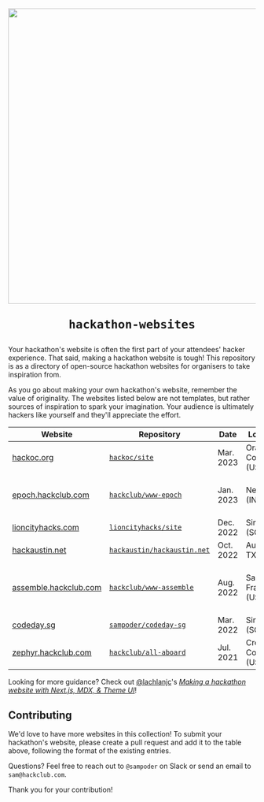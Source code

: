 <h1 align="center">
<p> 
<img src="https://user-images.githubusercontent.com/39828164/216742489-4388d753-6b75-4865-bcec-7c3f6032cb83.png" width="600px" align="center" /> 
</p>

`hackathon-websites`

</h1>

Your hackathon's website is often the first part of your attendees' hacker experience. That said, making a hackathon website is tough! This repository is as a directory of open-source hackathon websites for organisers to take inspiration from. 

As you go about making your own hackathon's website, remember the value of originality. The websites listed below are not templates, but rather sources of inspiration to spark your imagination. Your audience is ultimately hackers like yourself and they'll appreciate the effort.


| Website | Repository  | Date  | Location | Creators |
| --- | --- | --- | --- | --- |
| [hackoc.org](https://hackoc.org) | [`hackoc/site`](https://github.com/hackoc/site) | Mar. 2023 | Orange County (USA) | [@YodaLightsabr](https://github.com/YodaLightsabr), [@Robertrover811](https://github.com/Robertrover811) |
| [epoch.hackclub.com](https://epoch.hackclub.com) | [`hackclub/www-epoch`](https://github.com/hackclub/www-epoch) | Jan. 2023 | New Delhi (IN) | [@arashnrim](https://github.com/arashnrim), [@khalby786](https://github.com/khalby786), [@sampoder](https://github.com/sampoder), [@tejasag](https://github.com/tejasag) et al. |
| [lioncityhacks.com](https://lioncityhacks.com) | [`lioncityhacks/site`](https://github.com/lioncityhacks/site) | Dec. 2022 | Singapore (SG)  | [@sampoder](https://github.com/sampoder) |
| [hackaustin.net](https://hackaustin.net) | [`hackaustin/hackaustin.net`](https://github.com/hackaustin/hackaustin.net) | Oct. 2022 | Austin, TX (USA) | [@reesericci](https://github.com/reesericci), [@sampoder](https://github.com/sampoder) |
| [assemble.hackclub.com](https://assemble.hackclub.com/launch) | [`hackclub/www-assemble`](https://github.com/hackclub/www-assemble) | Aug. 2022 | San Francisco (USA) | [@bellesea](https://github.com/bellesea), [@maxwofford](https://github.com/maxwofford), [@sampoder](https://github.com/sampoder), [@YodaLightsabr](https://github.com/YodaLightsabr) et al. |
| [codeday.sg](https://codeday.sg) | [`sampoder/codeday-sg`](https://github.com/sampoder/codeday-sg) | Mar. 2022 | Singapore (SG) | [@sampoder](https://github.com/sampoder) |
| [zephyr.hackclub.com](https://zephyr.hackclub.com) | [`hackclub/all-aboard`](https://github.com/hackclub/all-aboard) | Jul. 2021 | Cross-Country (USA) | [@maxwofford](https://github.com/maxwofford), [@sampoder](https://github.com/sampoder), [@zfogg](https://github.com/zfogg) et al. |

Looking for more guidance? Check out [@lachlanjc](https://github.com/lachlanjc)'s _[Making a hackathon website with Next.js, MDX, & Theme UI](https://notebook.lachlanjc.com/2019-09-06_making_a_hackathon_site)_!

## Contributing

We'd love to have more websites in this collection! To submit your hackathon's website, please create a pull request and add it to the table above, following the format of the existing entries.

Questions? Feel free to reach out to `@sampoder` on Slack or send an email to `sam@hackclub.com`.

Thank you for your contribution!
